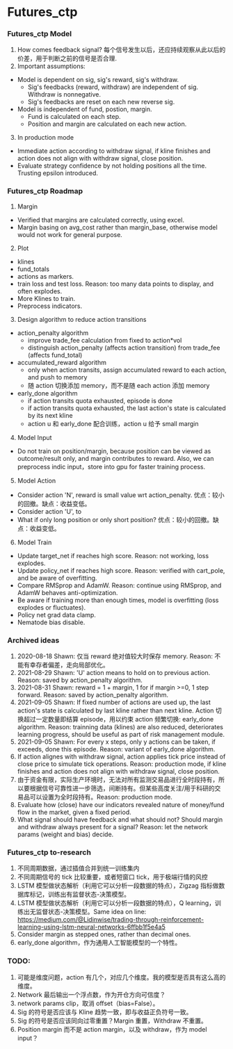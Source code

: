 # Futures_ctp

### Futures_ctp Model

1. How comes feedback signal? 每个信号发生以后，还应持续观察从此以后的价差，用于判断之前的信号是否合理.
2. Important assumptions:

- Model is dependent on sig, sig's reward, sig's withdraw.
  - Sig's feedbacks (reward, withdraw) are independent of sig. Withdraw is nonnegative.
  - Sig's feedbacks are reset on each new reverse sig.
- Model is independent of fund, postion, margin.
  - Fund is calculated on each step.
  - Position and margin are calculated on each new action.

3. In production mode

- Immediate action according to withdraw signal, if kline finishes and action does not align with withdraw signal, close position.
- Evaluate strategy confidence by not holding positions all the time. Trusting epsilon introduced.

### Futures_ctp Roadmap

1. Margin

- Verified that margins are calculated correctly, using excel.
- Margin basing on avg_cost rather than margin_base, otherwise model would not work for general purpose.

2. Plot

- klines
- fund_totals
- actions as markers.
- train loss and test loss. Reason: too many data points to display, and often explodes.
- More Klines to train.
- Preprocess indicators.

3. Design algorithm to reduce action transitions

- action_penalty algorithm
  - improve trade_fee calculation from fixed to action\*vol
  - distinguish action_penalty (affects action transition) from trade_fee (affects fund_total)
- accumulated_reward algorithm
  - only when action transits, assign accumulated reward to each action, and push to memory
  - 随 action 切换添加 memory，而不是随 each action 添加 memory
- early_done algorithm
  - if action transits quota exhausted, episode is done
  - if action transits quota exhausted, the last action's state is calculated by its next kline
  - action u 和 early_done 配合训练，action u 给予 small margin

4. Model Input

- Do not train on position/margin, because position can be viewed as outcome/result only, and margin contributes to reward. Also, we can preprocess indic input，store into gpu for faster training process.

5. Model Action

- Consider action 'N', reward is small value wrt action_penalty. 优点：较小的回撤。缺点：收益变低。
- Consider action 'U', to
- What if only long position or only short position? 优点：较小的回撤。缺点：收益变低。

6. Model Train

- Update target_net if reaches high score. Reason: not working, loss explodes.
- Update policy_net if reaches high score. Reason: verified with cart_pole, and be aware of overfitting.
- Compare RMSprop and AdamW. Reason: continue using RMSprop, and AdamW behaves anti-optimization.
- Be aware if training more than enough times, model is overfitting (loss explodes or fluctuates).
- Policy net grad data clamp.
- Nematode bias disable.

### Archived ideas

1. 2020-08-18 Shawn: 仅当 reward 绝对值较大时保存 memory. Reason: 不能有幸存者偏差，走向局部优化。
2. 2021-08-29 Shawn: 'U' action means to hold on to previous action. Reason: saved by action_penalty algorithm.
3. 2021-08-31 Shawn: reward = 1 + margin, 1 for if margin >=0, 1 step forward. Reason: saved by action_penalty algorithm.
4. 2021-09-05 Shawn: If fixed number of actions are used up, the last action's state is calculated by last kline rather than next kline. Action 切换超过一定数量即结算 episode，用以约束 action 频繁切换: early_done algorithm. Reason: trainning data (klines) are also reduced, deteriorates learning progress, should be useful as part of risk management module.
5. 2021-09-05 Shawn: For every x steps, only y actions can be taken, if exceeds, done this episode. Reason: variant of early_done algorithm.
6. If action alignes with withdraw signal, action applies tick price instead of close price to simulate tick operations. Reason: production mode, if kline finishes and action does not align with withdraw signal, close position.
7. 由于资金有限，实际生产环境时，无法对所有监测交易品进行全时段持有，所以要根据信号可靠性进一步筛选，间断持有。但某些高度关注/用于科研的交易品可以设置为全时段持有。Reason: production mode.
8. Evaluate how (close) have our indicators revealed nature of money/fund flow in the market, given a fixed period.
9. What signal should have feedback and what should not? Should margin and withdraw always present for a signal? Reason: let the network params (weight and bias) decide.

### Futures_ctp to-research

1. 不同周期数据，通过插值合并到统一训练集内
2. 不同周期信号的 tick 比较重要，或者短窗口 tick，用于极端行情的风控
3. LSTM 模型做状态解析（利用它可以分析一段数据的特点），Zigzag 指标做数据库标记，训练出有监督状态-决策模型。
4. LSTM 模型做状态解析（利用它可以分析一段数据的特点），Q learning，训练出无监督状态-决策模型。Same idea on line: https://medium.com/@Lidinwise/trading-through-reinforcement-learning-using-lstm-neural-networks-6ffbb1f5e4a5
5. Consider margin as stepped ones, rather than decimal ones.
6. early_done algorithm，作为通用人工智能模型的一个特性。

### TODO:

1. 可能是维度问题，action 有几个，对应几个维度。我的模型是否具有这么高的维度。
2. Network 最后输出一个浮点数，作为开仓方向可信度？
3. network params clip，取消 offset（bias=False）。
4. Sig 的符号是否应该与 Kline 趋势一致，即与收益正负符号一致。
5. Sig 的符号是否应该同向过零重置？Margin 重置，Withdraw 不重置。
6. Position margin 而不是 action margin，以及 withdraw，作为 model input？
